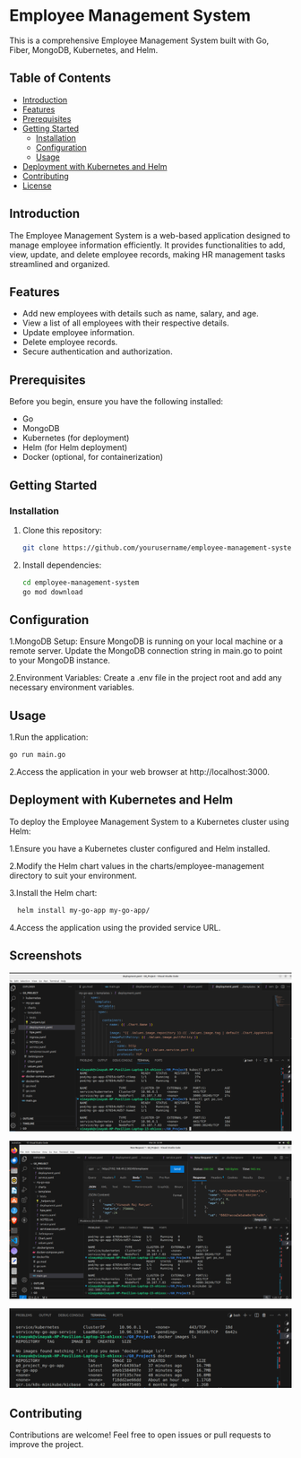 # Employee Management System

This is a comprehensive Employee Management System built with Go, Fiber, MongoDB, Kubernetes, and Helm.

## Table of Contents

- [Introduction](#introduction)
- [Features](#features)
- [Prerequisites](#prerequisites)
- [Getting Started](#getting-started)
  - [Installation](#installation)
  - [Configuration](#configuration)
  - [Usage](#usage)
- [Deployment with Kubernetes and Helm](#deployment-with-kubernetes-and-helm)
- [Contributing](#contributing)
- [License](#license)

## Introduction

The Employee Management System is a web-based application designed to manage employee information efficiently. It provides functionalities to add, view, update, and delete employee records, making HR management tasks streamlined and organized.

## Features

- Add new employees with details such as name, salary, and age.
- View a list of all employees with their respective details.
- Update employee information.
- Delete employee records.
- Secure authentication and authorization.

## Prerequisites

Before you begin, ensure you have the following installed:

- Go
- MongoDB
- Kubernetes (for deployment)
- Helm (for Helm deployment)
- Docker (optional, for containerization)

## Getting Started

### Installation

1. Clone this repository:

   ```bash
   git clone https://github.com/yourusername/employee-management-system.git

2. Install dependencies:

    ```bash
   cd employee-management-system
   go mod download

## Configuration
1.MongoDB Setup:
 Ensure MongoDB is running on your local machine or a remote server.
 Update the MongoDB connection string in main.go to point to your MongoDB instance.

2.Environment Variables:
 Create a .env file in the project root and add any necessary environment variables.

## Usage
1.Run the application:
  ```bash
  go run main.go 
  ```

2.Access the application in your web browser at http://localhost:3000.

## Deployment with Kubernetes and Helm
To deploy the Employee Management System to a Kubernetes cluster using Helm:

1.Ensure you have a Kubernetes cluster configured and Helm installed.

2.Modify the Helm chart values in the charts/employee-management directory to suit your environment.

3.Install the Helm chart:
 ```bash
   helm install my-go-app my-go-app/
```
4.Access the application using the provided service URL.

## Screenshots

![Screenshot 1](src/Screenshot%20from%202024-03-26%2022-47-45.png)

![Screenshot 1](src/Screenshot%20from%202024-03-26%2022-49-46.png)

![Screenshot 2](src/Screenshot%20from%202024-03-26%2022-51-21.png)


## Contributing
Contributions are welcome! Feel free to open issues or pull requests to improve the project.




